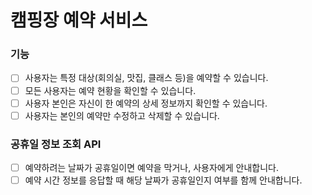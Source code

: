 # 캠핑장 예약 서비스

### 기능

- [ ] 사용자는 특정 대상(회의실, 맛집, 클래스 등)을 예약할 수 있습니다.
- [ ] 모든 사용자는 예약 현황을 확인할 수 있습니다.
- [ ] 사용자 본인은 자신이 한 예약의 상세 정보까지 확인할 수 있습니다.
- [ ] 사용자는 본인의 예약만 수정하고 삭제할 수 있습니다.

### 공휴일 정보 조회 API
- [ ] 예약하려는 날짜가 공휴일이면 예약을 막거나, 사용자에게 안내합니다.
- [ ] 예약 시간 정보를 응답할 때 해당 날짜가 공휴일인지 여부를 함께 안내합니다.
